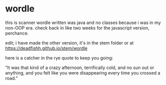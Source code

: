 # wordle

this is scanner wordle written was java and no classes because i was in my non-OOP era.  check back in like two weeks for the javascript version, perchance.

edit; i have made the other version, it's in the stem folder or at https://deadfishh.github.io/stem/wordle

here is a catcher in the rye quote to keep you going:

“It was that kind of a crazy afternoon, terrifically cold, and no sun out or anything, and you felt like you were disappearing every time you crossed a road.”
